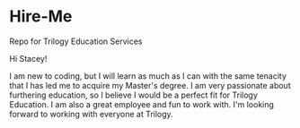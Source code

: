# Hire-Me
Repo for Trilogy Education Services

Hi Stacey!

I am new to coding, but I will learn as much as I can with the same tenacity that I has led me to acquire my Master's degree. I am very passionate about furthering education, so I believe I would be a perfect fit for Trilogy Education. I am also a great employee and fun to work with. I'm looking forward to working with everyone at Trilogy.
